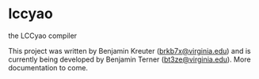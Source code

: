 lccyao
======

the LCCyao compiler

This project was written by Benjamin Kreuter (brkb7x@virginia.edu) and is currently being developed by Benjamin Terner (bt3ze@virginia.edu). More documentation to come.
